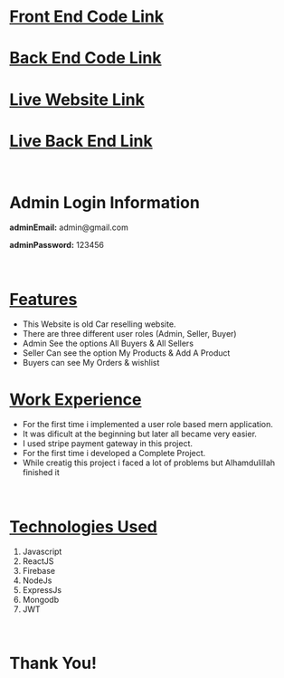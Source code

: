 <h1><a href="https://github.com/programming-hero-web-course-4/b612-used-products-resale-clients-side-samimsarkar
">Front End Code Link</a></h1>
<h1><a href="https://github.com/programming-hero-web-course-4/b612-used-products-resale-server-side-samimsarkar">Back End Code Link</a></h1>
<h1><a href="https://carx-bd.web.app/">Live Website Link</a></h1>
<h1><a href="https://carx-delta.vercel.app/">Live Back End Link</a></h1>
<br>

<h1>Admin Login Information</h1>
<p><b>adminEmail:</b> admin@gmail.com</p>
<p><b>adminPassword:</b> 123456</p>
<br>
<h1><u>Features</u></h1>
<ul>
    <li>This Website is old Car reselling website.</li>
    <!-- <li>You can sell your old products to it.</li> -->
    <li>There are three different user roles (Admin, Seller, Buyer)</li>
    <li>Admin See the options All Buyers & All Sellers</li>
    <li>Seller Can see the option My Products & Add A Product</li>
    <li>Buyers can see My Orders & wishlist</li>
</ul>


<h1><u>Work Experience</u></h1>
<ul>
    <li>For the first time i implemented a user role based mern application.</li>
    <li>It was dificult at the beginning but later all became very easier.</li>
    <li>I used stripe payment gateway in this project.</li>
    <li>For the first time i developed a Complete Project.</li>
    <li>While creatig this project i faced a lot of problems but Alhamdulillah finished it</li>
</ul>

<br>
<h1><u>Technologies Used</u></h1>
<ol>
    <li>Javascript</li>
    <li>ReactJS</li>
    <li>Firebase</li>
    <li>NodeJs</li>
    <li>ExpressJs</li>
    <li>Mongodb</li>
    <li>JWT</li>
</ol>

<br>
<h1>Thank You!</h1>